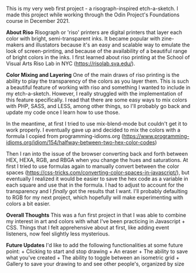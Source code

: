 This is my very web first project - a risograph-inspired etch-a-sketch. I made this project while working through the Odin Project's Foundations course in December 2021.

**About Riso**
Risograph or 'riso' printers are digital printers that layer each color with bright, semi-transparent inks. It became popular with zine-makers and illustators because it's an easy and scalable way to emulate the look of screen-printing, and because of the availability of a beautiful range of bright colors in the inks. I first learned about riso printing at the School of Visual Arts Riso Lab in NYC (https://risolab.sva.edu/). 

**Color Mixing and Layering**
One of the main draws of riso printing is the ability to play the transparency of the colors as you layer them. This is such a beautiful feature of working with riso and something I wanted to include in my etch-a-sketch. However, I really struggled with the implementation of this feature specifically.  I read that there are some easy ways to mix colors with PHP, SASS, and LESS, among other things, so I'll probably go back and update my code once I learn how to use those.

In the meantime, at first I tried to use mix-blend-mode but couldn't get it to work properly. I eventually gave up and decided to mix the colors with a formula I copied from programming-idioms.org (https://www.programming-idioms.org/idiom/154/halfway-between-two-hex-color-codes)

Then I ran into the issue of the browser converting back and forth between HEX, HEXA, RGB, and RBGA when you change the hues and saturations. At first I tried to use formulas again to manually convert between the color spaces (https://css-tricks.com/converting-color-spaces-in-javascript/), but eventually I realized it would be easier to save the hex code as a variable in each square and use that in the formula. I had to adjust to account for the transparency and I *finally* got the results that I want. I'll probably defaulting to RGB for my next project, which hopefully will make experimenting with colors a bit easier. 


**Overall Thoughts**
This was a fun first project in that I was able to combine my interest in art and colors with what I've been practicing in Javascript + CSS. Things that I felt apprehensive about at first, like adding event listeners, now feel slightly less mysterious. 

**Future Updates**
I'd like to add the following functionalities at some future point:
    + Clicking to start and stop drawing
    + An eraser
    + The ability to save what you've created
    + The ability to toggle between an isometric grid
    + Gallery to save your drawing to and see other people's, organized by size
